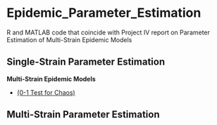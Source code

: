 # Epidemic_Parameter_Estimation
R and MATLAB code that coincide with Project IV report on Parameter Estimation of Multi-Strain Epidemic Models

**Single-Strain Parameter Estimation**
- 


**Multi-Strain Epidemic Models**

- [(0-1 Test for Chaos)](https://github.com/i-adamson/Epidemic_Parameter_Estimation/blob/0b6a5d4b0b940745651698abd29de5a7cfd30a95/Dengue_zero_one.m)


**Multi-Strain Parameter Estimation**
- 
